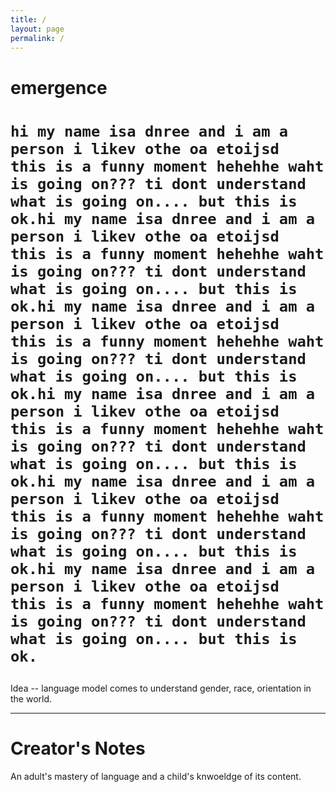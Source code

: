 ```yaml
---
title: /
layout: page
permalink: /
---
```


# emergence

<div class="typewriter">
  <h1>
    
    hi my name isa dnree and i am a person i likev othe oa etoijsd  this is a funny moment hehehhe waht is going on??? ti dont understand what is going on.... but this is ok.hi my name isa dnree and i am a person i likev othe oa etoijsd  this is a funny moment hehehhe waht is going on??? ti dont understand what is going on.... but this is ok.hi my name isa dnree and i am a person i likev othe oa etoijsd  this is a funny moment hehehhe waht is going on??? ti dont understand what is going on.... but this is ok.hi my name isa dnree and i am a person i likev othe oa etoijsd  this is a funny moment hehehhe waht is going on??? ti dont understand what is going on.... but this is ok.hi my name isa dnree and i am a person i likev othe oa etoijsd  this is a funny moment hehehhe waht is going on??? ti dont understand what is going on.... but this is ok.hi my name isa dnree and i am a person i likev othe oa etoijsd  this is a funny moment hehehhe waht is going on??? ti dont understand what is going on.... but this is ok.
    
  </h1>
</div>

Idea -- language model comes to understand gender, race, orientation in the world.

---

# Creator's Notes
An adult's mastery of language and a child's knwoeldge of its content.
